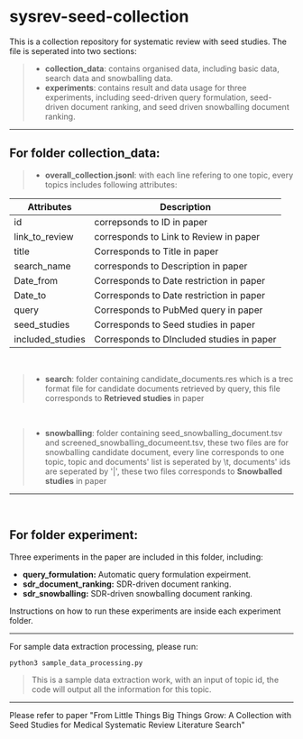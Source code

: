 # sysrev-seed-collection
This is a collection repository for systematic review with seed studies.
The file is seperated into two sections:
>- **collection_data**: contains organised data, including basic data, search data and snowballing data.
>- **experiments**: contains result and data usage for three experiments, including seed-driven query formulation, seed-driven document ranking, and seed driven snowballing document ranking.
***

## For folder **collection_data**:

>- **overall_collection.jsonl**: with each line refering to one topic, every topics includes following attributes:

| Attributes | Description |
| ----------- | ----------- |
| id | correpsonds to ID in paper |
| link_to_review | corresponds to Link to Review in paper |
| title | Corresponds to Title in paper |
| search_name | corresponds to Description in paper |
| Date_from | Corresponds to Date restriction in paper |
| Date_to | Corresponds to Date restriction in paper |
| query | Corresponds to PubMed query in paper |
| seed_studies | Corresponds to Seed studies in paper |
| included_studies | Corresponds to DIncluded studies in paper |
<br>

>- **search**: folder containing candidate_documents.res which is a trec format file for candidate documents retrieved by query, this file corresponds to **Retrieved studies** in paper
<br>

>- **snowballing**: folder containing seed_snowballing_document.tsv and screened_snowballing_documeent.tsv, these two files are for snowballing candidate document, every line corresponds to one topic, topic and documents' list is seperated by \t, documents' ids are seperated by '|', these two files corresponds to **Snowballed studies** in paper

***


<br>

## For folder **experiment**:

Three experiments in the paper are included in this folder, including:
- **query_formulation:** Automatic query formulation expeirment.
- **sdr_document_ranking:** SDR-driven document ranking.
- **sdr_snowballing:** SDR-driven snowballing document ranking.

Instructions on how to run these experiments are inside each experiment folder.

***

For sample data extraction processing, please run:

`python3 sample_data_processing.py`
> This is a sample data extraction work, with an input of topic id, the code will output all the information for this topic.

***

Please refer to paper "From Little Things Big Things Grow: A Collection with Seed Studies for Medical Systematic Review Literature Search"




